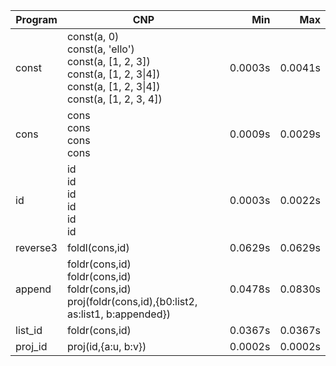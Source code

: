 Program | CNP | Min | Max
--- | --- | ---: | ---:
const | const(a, 0)<br/>const(a, 'ello')<br/>const(a, [1, 2, 3])<br/>const(a, [1, 2, 3\|4])<br/>const(a, [1, 2, 3\|4])<br/>const(a, [1, 2, 3, 4]) | 0.0003s | 0.0041s
cons | cons<br/>cons<br/>cons<br/>cons | 0.0009s | 0.0029s
id | id<br/>id<br/>id<br/>id<br/>id<br/>id | 0.0003s | 0.0022s
reverse3 | foldl(cons,id) | 0.0629s | 0.0629s
append | foldr(cons,id)<br/>foldr(cons,id)<br/>foldr(cons,id)<br/>proj(foldr(cons,id),{b0:list2, as:list1, b:appended}) | 0.0478s | 0.0830s
list_id | foldr(cons,id) | 0.0367s | 0.0367s
proj_id | proj(id,{a:u, b:v}) | 0.0002s | 0.0002s
